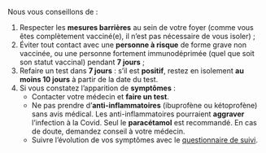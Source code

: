 Nous vous conseillons de :

1. Respecter les **mesures barrières** au sein de votre foyer (comme vous êtes complètement vacciné(e), il n’est pas nécessaire de vous isoler) ;
1. Éviter tout contact avec une **personne à risque** de forme grave non vaccinée, ou une personne fortement immunodéprimée (quel que soit son statut vaccinal) pendant **7 jours** ;
1. Refaire un test dans **7 jours** : s’il est **positif**, restez en isolement **au moins 10 jours** à partir de la date du test.
1. Si vous constatez l’apparition de **symptômes** :
    * Contacter votre médecin et **faire un test**.
    * Ne pas prendre d’**anti-inflammatoires** (ibuprofène ou kétoprofène) sans avis médical. Les anti-inflammatoires pourraient **aggraver** l’infection à la Covid. Seul le **paracétamol** est recommandé. En cas de doute, demandez conseil à votre médecin.
    * Suivre l’évolution de vos symptômes avec le [questionnaire de suivi](#suivisymptomes).
